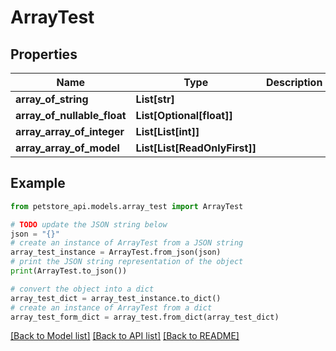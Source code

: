 # ArrayTest


## Properties

Name | Type | Description | Notes
------------ | ------------- | ------------- | -------------
**array_of_string** | **List[str]** |  | [optional] 
**array_of_nullable_float** | **List[Optional[float]]** |  | [optional] 
**array_array_of_integer** | **List[List[int]]** |  | [optional] 
**array_array_of_model** | **List[List[ReadOnlyFirst]]** |  | [optional] 

## Example

```python
from petstore_api.models.array_test import ArrayTest

# TODO update the JSON string below
json = "{}"
# create an instance of ArrayTest from a JSON string
array_test_instance = ArrayTest.from_json(json)
# print the JSON string representation of the object
print(ArrayTest.to_json())

# convert the object into a dict
array_test_dict = array_test_instance.to_dict()
# create an instance of ArrayTest from a dict
array_test_form_dict = array_test.from_dict(array_test_dict)
```
[[Back to Model list]](../README.md#documentation-for-models) [[Back to API list]](../README.md#documentation-for-api-endpoints) [[Back to README]](../README.md)


